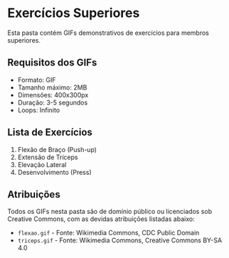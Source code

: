 # Exercícios Superiores

Esta pasta contém GIFs demonstrativos de exercícios para membros superiores.

## Requisitos dos GIFs
- Formato: GIF
- Tamanho máximo: 2MB
- Dimensões: 400x300px
- Duração: 3-5 segundos
- Loops: Infinito

## Lista de Exercícios
1. Flexão de Braço (Push-up)
2. Extensão de Tríceps
3. Elevação Lateral
4. Desenvolvimento (Press)

## Atribuições
Todos os GIFs nesta pasta são de domínio público ou licenciados sob Creative Commons, com as devidas atribuições listadas abaixo:

- `flexao.gif` - Fonte: Wikimedia Commons, CDC Public Domain
- `triceps.gif` - Fonte: Wikimedia Commons, Creative Commons BY-SA 4.0 